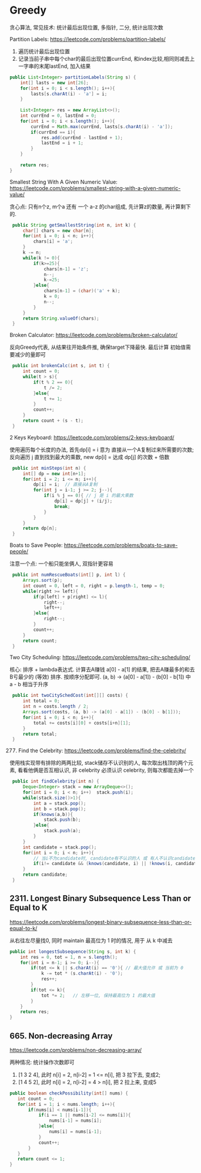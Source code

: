 # Greedy

贪心算法, 常见技术: 统计最后出现位置, 多指针, 二分, 统计出现次数


Partition Labels: https://leetcode.com/problems/partition-labels/

1. 遍历统计最后出现位置
2. 记录当前子串中每个char的最后出现位置currEnd, 和index比较,相同则减去上一字串的末尾lastEnd, 加入结果

```java
public List<Integer> partitionLabels(String s) {
    int[] lasts = new int[26];
    for(int i = 0; i < s.length(); i++){
        lasts[s.charAt(i) - 'a'] = i;
    }
    
    List<Integer> res = new ArrayList<>();
    int currEnd = 0, lastEnd = 0;
    for(int i = 0; i < s.length(); i++){
        currEnd = Math.max(currEnd, lasts[s.charAt(i) - 'a']);
        if(currEnd == i){
            res.add(currEnd - lastEnd + 1);
            lastEnd = i + 1;
        }
    }
    
    return res;
}
```

Smallest String With A Given Numeric Value: https://leetcode.com/problems/smallest-string-with-a-given-numeric-value/

贪心点: 只有n个z, m个a 还有 一个 a-z 的char组成, 先计算z的数量, 再计算剩下的.

```java
 public String getSmallestString(int n, int k) {
     char[] chars = new char[n];
     for(int i = 0; i < n; i++){
         chars[i] = 'a';
     }
     k -= n;
     while(k != 0){
         if(k>=25){
             chars[n-1] = 'z';
             n--;
             k-=25;
         }else{
             chars[n-1] = (char)('a' + k);
             k = 0;
             n--;
         }
     }
     return String.valueOf(chars);
 }
```

Broken Calculator: https://leetcode.com/problems/broken-calculator/

反向Greedy代表, 从结果往开始条件推, 确保target下降最快. 最后计算 初始值需要减少的量即可

```java
 public int brokenCalc(int s, int t) {
     int count = 0;
     while(t > s){
         if(t % 2 == 0){
             t /= 2;
         }else{
             t += 1;
         }
         count++;
     }
     return count + (s - t);
 }
```

2 Keys Keyboard: https://leetcode.com/problems/2-keys-keyboard/

使用遍历每个长度的办法, 首先dp[i] = i 意为 直接从一个A复制过来所需要的次数; 反向遍历 j 直到找到最大的乘数, new dp[i] = 达成 dp[j] 的次数 + 倍数 

```java
 public int minSteps(int n) {
     int[] dp = new int[n+1];
     for(int i = 2; i <= n; i++){
         dp[i] = i;  // 直接从A复制
         for(int j = i-1; j >= 2; j--){
             if(i % j == 0){ // j 是 i 的最大乘数
                 dp[i] = dp[j] + (i/j);
                 break;
             }
         }
     }
     return dp[n];
 }
```

Boats to Save People: https://leetcode.com/problems/boats-to-save-people/

注意一个点: 一个船只能坐俩人, 双指针更容易

```java
 public int numRescueBoats(int[] p, int l) {
     Arrays.sort(p);
     int count = 0, left = 0, right = p.length-1, temp = 0;
     while(right >= left){
         if(p[left] + p[right] <= l){
             right--;
             left++;
         }else{
             right--;
         }
         count++;
     }
     return count;
 }
```

Two City Scheduling: https://leetcode.com/problems/two-city-scheduling/

核心: 排序 + lambda表达式. 计算去A赚钱 a[0] - a[1] 的结果, 把去A赚最多的和去B亏最少的 (等效) 排序. 按顺序分配即可. (a, b) -> (a[0] - a[1]) - (b[0] - b[1]) 中 a - b 相当于升序

```java
 public int twoCitySchedCost(int[][] costs) {
     int total = 0;
     int n = costs.length / 2;
     Arrays.sort(costs, (a, b) -> (a[0] - a[1]) - (b[0] - b[1]));
     for(int i = 0; i < n; i++){
         total += costs[i][0] + costs[i+n][1];
     }
     return total;
 }
```

277. Find the Celebrity: https://leetcode.com/problems/find-the-celebrity/

使用栈实现带有排除的两两比较, stack储存不认识别的人, 每次取出栈顶的两个元素, 看看他俩是否互相认识, 非 celebrity 必须认识 celebrity, 则每次都能去掉一个

```java
 public int findCelebrity(int n) {
     Deque<Integer> stack = new ArrayDeque<>();
     for(int i = 0; i < n; i++)  stack.push(i);
     while(stack.size()>1){
         int a = stack.pop();
         int b = stack.pop();
         if(knows(a,b)){
             stack.push(b);
         }else{
             stack.push(a);
         }
     }
     int candidate = stack.pop();
     for(int i = 0; i < n; i++){
         // 当i不为candidate时, candidate有不认识的人 或 有人不认识candidate则退出
         if(i!= candidate && (knows(candidate, i) || !knows(i, candidate)))   return -1;
     }
     return candidate;
 }
```


## 2311. Longest Binary Subsequence Less Than or Equal to K
https://leetcode.com/problems/longest-binary-subsequence-less-than-or-equal-to-k/

从右往左尽量找0, 同时 maintain 最高位为 1 时的情况, 用于 从 k 中减去

```java
public int longestSubsequence(String s, int k) {
    int res = 0, tot = 1, n = s.length();
    for(int i = n-1; i >= 0; i--){
        if(tot <= k || s.charAt(i) == '0'){ // 最大值允许 或 当前为 0
            k -= tot * (s.charAt(i) - '0');
            res++;
        }
        if(tot <= k){
            tot *= 2;   // 左移一位, 保持最高位为 1 的最大值
        }
    }
    return res;
}
```
## 665. Non-decreasing Array
https://leetcode.com/problems/non-decreasing-array/

两种情况: 统计操作次数即可
1. [1 3 2 4], 此时 n[i] = 2, n[i-2] = 1 <= n[i], 把 3 拉下去, 变成2; 
2. [1 4 5 2], 此时 n[i] = 2, n[i-2] = 4 > n[i], 把 2 拉上来, 变成5

```java
public boolean checkPossibility(int[] nums) {
   int count = 0;
   for(int i = 1; i < nums.length; i++){
       if(nums[i] < nums[i-1]){
           if(i == 1 || nums[i-2] <= nums[i]){
               nums[i-1] = nums[i];
           }else{
               nums[i] = nums[i-1];
           }
           count++;
       }
   }
   return count <= 1;
}
```